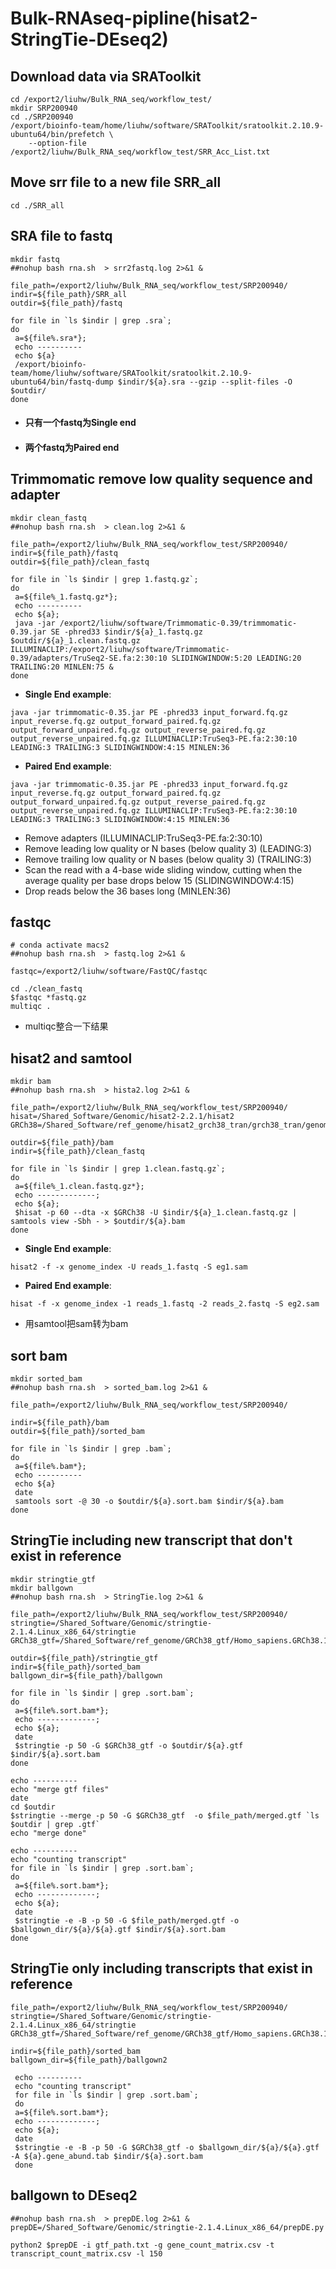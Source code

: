 # Bulk-RNAseq-pipline(hisat2-StringTie-DEseq2)
## Download data via SRAToolkit
```
cd /export2/liuhw/Bulk_RNA_seq/workflow_test/
mkdir SRP200940
cd ./SRP200940
/export/bioinfo-team/home/liuhw/software/SRAToolkit/sratoolkit.2.10.9-ubuntu64/bin/prefetch \
    --option-file /export2/liuhw/Bulk_RNA_seq/workflow_test/SRR_Acc_List.txt
```

## Move srr file to a new file SRR_all
```
cd ./SRR_all
```

## SRA file to fastq 
```
mkdir fastq
##nohup bash rna.sh  > srr2fastq.log 2>&1 &

file_path=/export2/liuhw/Bulk_RNA_seq/workflow_test/SRP200940/
indir=${file_path}/SRR_all
outdir=${file_path}/fastq

for file in `ls $indir | grep .sra`;
do
 a=${file%.sra*};
 echo ----------
 echo ${a}
 /export/bioinfo-team/home/liuhw/software/SRAToolkit/sratoolkit.2.10.9-ubuntu64/bin/fastq-dump $indir/${a}.sra --gzip --split-files -O $outdir/
done
```
* #### 只有一个fastq为Single end 
* #### 两个fastq为Paired end 

## Trimmomatic remove low quality sequence and adapter
```
mkdir clean_fastq
##nohup bash rna.sh  > clean.log 2>&1 &

file_path=/export2/liuhw/Bulk_RNA_seq/workflow_test/SRP200940/
indir=${file_path}/fastq
outdir=${file_path}/clean_fastq
 
for file in `ls $indir | grep 1.fastq.gz`;
do
 a=${file%_1.fastq.gz*}; 
 echo ----------
 echo ${a};
 java -jar /export2/liuhw/software/Trimmomatic-0.39/trimmomatic-0.39.jar SE -phred33 $indir/${a}_1.fastq.gz $outdir/${a}_1.clean.fastq.gz  ILLUMINACLIP:/export2/liuhw/software/Trimmomatic-0.39/adapters/TruSeq2-SE.fa:2:30:10 SLIDINGWINDOW:5:20 LEADING:20 TRAILING:20 MINLEN:75 & 
done
```
* **Single End example**: 
```
java -jar trimmomatic-0.35.jar PE -phred33 input_forward.fq.gz input_reverse.fq.gz output_forward_paired.fq.gz output_forward_unpaired.fq.gz output_reverse_paired.fq.gz output_reverse_unpaired.fq.gz ILLUMINACLIP:TruSeq3-PE.fa:2:30:10 LEADING:3 TRAILING:3 SLIDINGWINDOW:4:15 MINLEN:36
```
* **Paired End example**: 
```
java -jar trimmomatic-0.35.jar PE -phred33 input_forward.fq.gz input_reverse.fq.gz output_forward_paired.fq.gz output_forward_unpaired.fq.gz output_reverse_paired.fq.gz output_reverse_unpaired.fq.gz ILLUMINACLIP:TruSeq3-PE.fa:2:30:10 LEADING:3 TRAILING:3 SLIDINGWINDOW:4:15 MINLEN:36
```
* Remove adapters (ILLUMINACLIP:TruSeq3-PE.fa:2:30:10)
* Remove leading low quality or N bases (below quality 3) (LEADING:3)
* Remove trailing low quality or N bases (below quality 3) (TRAILING:3)
* Scan the read with a 4-base wide sliding window, cutting when the average quality per base drops below 15 (SLIDINGWINDOW:4:15)
* Drop reads below the 36 bases long (MINLEN:36)

## fastqc
```
# conda activate macs2
##nohup bash rna.sh  > fastq.log 2>&1 &

fastqc=/export2/liuhw/software/FastQC/fastqc 
 
cd ./clean_fastq
$fastqc *fastq.gz
multiqc .
```
* multiqc整合一下结果

## hisat2 and samtool
```
mkdir bam
##nohup bash rna.sh  > hista2.log 2>&1 &

file_path=/export2/liuhw/Bulk_RNA_seq/workflow_test/SRP200940/
hisat=/Shared_Software/Genomic/hisat2-2.2.1/hisat2
GRCh38=/Shared_Software/ref_genome/hisat2_grch38_tran/grch38_tran/genome_tran

outdir=${file_path}/bam
indir=${file_path}/clean_fastq
 
for file in `ls $indir | grep 1.clean.fastq.gz`;
do
 a=${file%_1.clean.fastq.gz*};
 echo -------------;
 echo ${a};
 $hisat -p 60 --dta -x $GRCh38 -U $indir/${a}_1.clean.fastq.gz | samtools view -Sbh - > $outdir/${a}.bam
done
```
* **Single End example**: 
```
hisat2 -f -x genome_index -U reads_1.fastq -S eg1.sam
```
* **Paired End example**: 
```
hisat -f -x genome_index -1 reads_1.fastq -2 reads_2.fastq -S eg2.sam
```
* 用samtool把sam转为bam

## sort bam
```
mkdir sorted_bam
##nohup bash rna.sh  > sorted_bam.log 2>&1 &

file_path=/export2/liuhw/Bulk_RNA_seq/workflow_test/SRP200940/
 
indir=${file_path}/bam
outdir=${file_path}/sorted_bam
 
for file in `ls $indir | grep .bam`;
do
 a=${file%.bam*};
 echo ----------
 echo ${a}
 date
 samtools sort -@ 30 -o $outdir/${a}.sort.bam $indir/${a}.bam
done
```

## StringTie including new transcript that don't exist in reference
```
mkdir stringtie_gtf
mkdir ballgown
##nohup bash rna.sh  > StringTie.log 2>&1 &

file_path=/export2/liuhw/Bulk_RNA_seq/workflow_test/SRP200940/
stringtie=/Shared_Software/Genomic/stringtie-2.1.4.Linux_x86_64/stringtie
GRCh38_gtf=/Shared_Software/ref_genome/GRCh38_gtf/Homo_sapiens.GRCh38.100.gtf

outdir=${file_path}/stringtie_gtf
indir=${file_path}/sorted_bam
ballgown_dir=${file_path}/ballgown

for file in `ls $indir | grep .sort.bam`;
do
 a=${file%.sort.bam*};
 echo -------------;
 echo ${a};
 date
 $stringtie -p 50 -G $GRCh38_gtf -o $outdir/${a}.gtf $indir/${a}.sort.bam
done
 
echo ----------
echo "merge gtf files"
date
cd $outdir
$stringtie --merge -p 50 -G $GRCh38_gtf  -o $file_path/merged.gtf `ls $outdir | grep .gtf`
echo "merge done"

echo ----------
echo "counting transcript"
for file in `ls $indir | grep .sort.bam`;
do
 a=${file%.sort.bam*};
 echo -------------;
 echo ${a};
 date
 $stringtie -e -B -p 50 -G $file_path/merged.gtf -o $ballgown_dir/${a}/${a}.gtf $indir/${a}.sort.bam
done
```  

## StringTie only including transcripts that exist in reference
```
file_path=/export2/liuhw/Bulk_RNA_seq/workflow_test/SRP200940/
stringtie=/Shared_Software/Genomic/stringtie-2.1.4.Linux_x86_64/stringtie
GRCh38_gtf=/Shared_Software/ref_genome/GRCh38_gtf/Homo_sapiens.GRCh38.100.gtf

indir=${file_path}/sorted_bam
ballgown_dir=${file_path}/ballgown2

 echo ----------
 echo "counting transcript"
 for file in `ls $indir | grep .sort.bam`;
 do
 a=${file%.sort.bam*};
 echo -------------;
 echo ${a};
 date
 $stringtie -e -B -p 50 -G $GRCh38_gtf -o $ballgown_dir/${a}/${a}.gtf -A ${a}.gene_abund.tab $indir/${a}.sort.bam
 done
``` 

## ballgown to DEseq2
```
##nohup bash rna.sh  > prepDE.log 2>&1 &
prepDE=/Shared_Software/Genomic/stringtie-2.1.4.Linux_x86_64/prepDE.py

python2 $prepDE -i gtf_path.txt -g gene_count_matrix.csv -t transcript_count_matrix.csv -l 150
```

